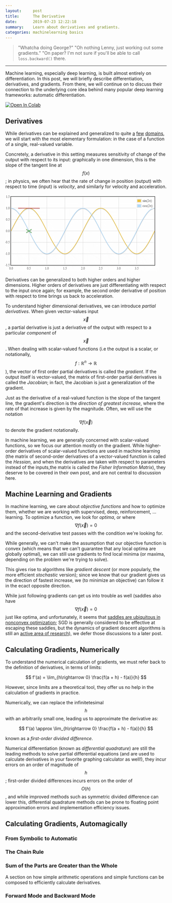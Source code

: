 ```yaml
---
layout:     post
title:      The Derivative
date:       2019-07-23 12:22:18
summary:    Learn about derivatives and gradients.
categories: machinelearning basics
---
```


> "Whatcha doing George?" "Oh nothing Lenny, just working out some gradients." "On paper? I'm not sure if you'll be able to call `loss.backward()` there.   

---

Machine learning, especially deep learning, is built almost entirely on differentiation. In this post, we will briefly describe differentiation, derivatives, and gradients. From there, we will continue on to discuss their connection to the underlying core idea behind many popular deep learning frameworks: automatic differentiation.

<a href="https://colab.research.google.com/drive/1pD4Lnr1Gs8S3KiUT86D1zZzpWlHOBWRQ" target="_parent"><img src="https://colab.research.google.com/assets/colab-badge.svg" alt="Open In Colab"/></a>

## Derivatives

While derivatives can be explained and generalized to quite [a](#TODO) [few](#TODO) [domains](#TODO), we will start with the most elementary formulation: in the case of a function of a single, real-valued variable.

Concretely, a derivative in this setting measures sensitivity of change of the output with respect to its input: graphically in one dimension, this is the slope of the tangent line at $$f(x)$$; in physics, we often hear that the rate of change in position (output) with respect to time (input) is _velocity_, and similarly for velocity and acceleration.

![](/images/the-derivative/sincos.gif)

Derivatives can be generalized to both higher orders and higher dimensions. Higher orders of derivatives are just differentiating with respect to the input once again; for example, the second order derivative of position with respect to time brings us back to acceleration.

To understand higher dimensional derivatives, we can introduce _partial derivatives_. When given vector-values input $$\vec{x}$$, a partial derivative is just a derivative of the output with respect to a particular _component_ of $$\vec{x}$$. When dealing with scalar-valued functions (i.e the output is a scalar, or notationally, $$f: \mathbb{R}^n \rightarrow \mathbb{R}$$), the vector of first order partial derivatives is called the _gradient_. If the output itself is vector-valued, the matrix of first-order partial derivatives is called the _Jacobian_; in fact, the Jacobian is just a generalization of the gradient.

Just as the derivative of a real-valued function is the slope of the tangent line, the gradient's direction is the _direction of greatest increase_, where the rate of that increase is given by the magnitude. Often, we will use the notation $$\nabla f(\vec{x})$$ to denote the gradient notationally.

In machine learning, we are generally concerned with scalar-valued functions, so we focus our attention mostly on the gradient. While higher-order derivatives of scalar-valued functions are used in machine learning (the matrix of second-order derivatives of a vector-valued function is called the _Hessian_, and when the derivatives are taken with respect to parameters instead of the inputs,the matrix is called the _Fisher Information Matrix_), they deserve to be covered in their own post, and are not central to discussion here.

## Machine Learning and Gradients

In machine learning, we care about _objective functions_ and how to optimize them, whether we are working with supervised, deep, reinforcement, ... learning. To optimize a function, we look for _optima_, or where $$\nabla f(\vec{x}) = 0$$ and the second-derivative test passes with the condition we're looking for. 

While generally, we can't make the assumption that our objective function is convex (which means that we can't guarantee that any local optima are globally optimal), we can still use gradients to find local minima (or maxima, depending on the problem we're trying to solve).

This gives rise to algorithms like _gradient descent_ (or more popularly, the more efficient _stochastic_ version); since we know that our gradient gives us the direction of fastest increase, we (to minimize an objective) can follow it in the ecact opposite direction.

While just following gradients can get us into trouble as well (saddles also have $$\nabla f(\vec{x}) = 0$$ just like optima, and unfortunately, it seems that [saddles are ubiquitous in nonconvex optimization](#TODO); SGD is generally considered to be effective at escaping these saddles, but the dynamics of gradient descent algorithms is still an [active area of research](#TODO)), we defer those discussions to a later post.

## Calculating Gradients, Numerically

To understand the numerical calculation of gradients, we must refer back to the definition of derivatives, in terms of limits:

$$ f'(a) = \lim_{h\rightarrow 0} \frac{f(a + h) - f(a)}{h} $$

However, since limits are a theoretical tool, they offer us no help in the calculation of gradients in practice.

Numerically, we can replace the infinitetesimal $$h$$ with an arbitrarily small one, leading us to approximate the derivative as:

$$ f'(a) \approx \lim_{h\rightarrow 0} \frac{f(a + h) - f(a)}{h} $$

known as a _first-order divided difference_.

Numerical differentiation (known as _differential quadrature_) are still the leading methods to solve partial differential equations (and are used to calculate derivatives in your favorite graphing calculator as well!), they incur errors on an order of magnitude of $$h$$; first-order divided differences incurs errors on the order of $$O(h)$$, and while improved methods such as symmetric divided difference can lower this, differential quadrature methods can be prone to floating point approximation errors and implementation efficiency issues.

## Calculating Gradients, Automagically

### From Symbolic to Automatic

### The Chain Rule

### Sum of the Parts are Greater than the Whole

A section on how simple arithmetic operations and simple functions can be composed to efficiently calculate derivatives.

### Forward Mode and Backward Mode
 